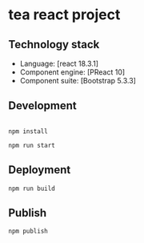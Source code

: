 #  tea react project

## Technology stack

-   Language: [react 18.3.1]
-   Component engine: [PReact 10]
-   Component suite: [Bootstrap 5.3.3]

## Development

```shell

npm install

npm run start
```

## Deployment

```shell
npm run build
```

## Publish

```shell
npm publish
```

